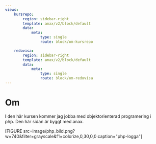 ```yaml
---
views:
    kursrepo:
        region: sidebar-right
        template: anax/v2/block/default
        data:
            meta:
                type: single
                route: block/om-kursrepo

    redovisa:
        region: sidebar-right
        template: anax/v2/block/default
        data:
            meta:
                type: single
                route: block/om-redovisa
---
```

Om
=========================

I den här kursen kommer jag jobba med objektorienterad programering i php. Den här sidan är byggt med anax.

[FIGURE src=image/php_bild.png?w=740&filter=grayscale&f1=colorize,0,30,0,0 caption="php-logga"]

